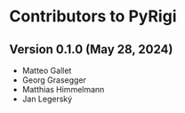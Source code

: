 # Contributors to PyRigi

## Version 0.1.0 (May 28, 2024)

* Matteo Gallet
* Georg Grasegger
* Matthias Himmelmann
* Jan Legerský
